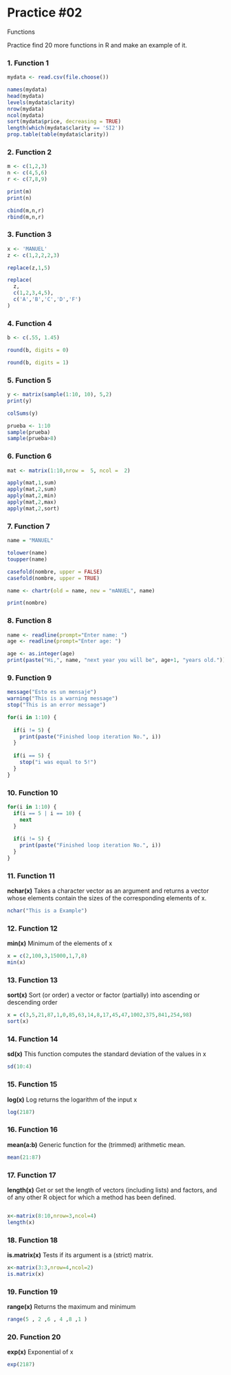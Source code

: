 # Practice #02

Functions

Practice find 20 more functions in R and make an example of it.

### 1. Function 1
``` r
mydata <- read.csv(file.choose())

names(mydata) 
head(mydata) 
levels(mydata$clarity) 
nrow(mydata) 
ncol(mydata) 
sort(mydata$price, decreasing = TRUE) 
length(which(mydata$clarity == 'SI2')) 
prop.table(table(mydata$clarity)) 
```

### 2. Function 2
``` r
m <- c(1,2,3)
n <- c(4,5,6)
r <- c(7,8,9)

print(m)
print(n)

cbind(m,n,r) 
rbind(m,n,r)
```

### 3. Function 3
``` r
x <- 'MANUEL'
z <- c(1,2,2,2,3)

replace(z,1,5)

replace(
  z,
  c(1,2,3,4,5),
  c('A','B','C','D','F')
)
```

### 4. Function 4
``` r
b <- c(.55, 1.45)

round(b, digits = 0)

round(b, digits = 1)
```

### 5. Function 5
``` r
y <- matrix(sample(1:10, 10), 5,2)
print(y)

colSums(y)

prueba <- 1:10
sample(prueba)
sample(prueba>8)
```

### 6. Function 6
``` r
mat <- matrix(1:10,nrow =  5, ncol =  2)

apply(mat,1,sum)
apply(mat,2,sum)
apply(mat,2,min)
apply(mat,2,max)
apply(mat,2,sort)
```

### 7. Function 7
``` r
name = "MANUEL"

tolower(name)
toupper(name)

casefold(nombre, upper = FALSE)
casefold(nombre, upper = TRUE)

name <- chartr(old = name, new = "mANUEL", name)

print(nombre)
```


### 8. Function 8
``` r
name <- readline(prompt="Enter name: ")
age <- readline(prompt="Enter age: ")

age <- as.integer(age)
print(paste("Hi,", name, "next year you will be", age+1, "years old."))
```


### 9. Function 9
``` r
message("Esto es un mensaje")
warning("This is a warning message")
stop("This is an error message")

for(i in 1:10) {      
  
  if(i != 5) {
    print(paste("Finished loop iteration No.", i))
  }
  
  if(i == 5) {
    stop("i was equal to 5!")
  }
}
```


### 10. Function 10
``` r
for(i in 1:10) {  
  if(i == 5 | i == 10) {
    next
  }
  
  if(i != 5) {
    print(paste("Finished loop iteration No.", i))
  }
}
```

### 11. Function 11
**nchar(x)**
Takes a character vector as an argument and returns a vector whose elements contain the sizes of the corresponding elements of x. 
``` r
nchar("This is a Example")
```


### 12. Function 12
**min(x)**
Minimum of the elements of x
``` r
x = c(2,100,3,15000,1,7,8)
min(x) 
```


### 13. Function 13
**sort(x)**
Sort (or order) a vector or factor (partially) into ascending or descending order
``` r
x = c(3,5,21,87,1,0,85,63,14,8,17,45,47,1002,375,841,254,98)
sort(x)
```


### 14. Function 14
**sd(x)**
This function computes the standard deviation of the values in x
``` r
sd(10:4)
```


### 15. Function 15 
**log(x)**
Log returns the logarithm of the input x
``` r
log(2187)
```

### 16. Function 16
**mean(a:b)**
Generic function for the (trimmed) arithmetic mean.
``` r
mean(21:87)
```

### 17. Function 17 
**length(x)** 
Get or set the length of vectors (including lists) and factors, and of any other R object for which a method has been defined.
``` r

x<-matrix(8:10,nrow=3,ncol=4)
length(x)
```

### 18. Function 18
**is.matrix(x)** 
Tests if its argument is a (strict) matrix.
``` r
x<-matrix(3:3,nrow=4,ncol=2)
is.matrix(x)
```

### 19. Function 19
**range(x)**
Returns the maximum and minimum
``` r
range(5 , 2 ,6 , 4 ,8 ,1 )
```

### 20. Function 20
**exp(x)**
Exponential of x
``` r
exp(2187)
```